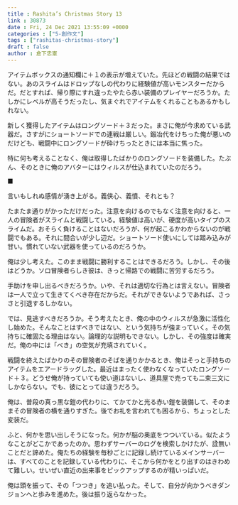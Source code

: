 ```yaml
---
title : Rashita’s Christmas Story 13
link : 30873
date : Fri, 24 Dec 2021 13:55:09 +0000
categories : ["5-創作文"]
tags : ["rashitas-christmas-story"]
draft : false
author : 倉下忠憲
---
```


アイテムボックスの通知欄に＋１の表示が増えていた。先ほどの戦闘の結果ではない。あのスライムはドロップなしの代わりに経験値が高いモンスターだからだ。だとすれば、帰り際にすれ違ったやたら赤い装備のプレイヤーだろうか。たしかにレベルが高そうだったし、気まぐれでアイテムをくれることもあるかもしれない。

新しく獲得したアイテムはロングソード＋３だった。まさに俺が今求めている武器だ。さすがにショートソードでの連戦は厳しい。鍛冶代をけちった俺が悪いのだけども、戦闘中にロングソードが砕けちったときには本当に焦った。

特に何も考えることなく、俺は取得したばかりのロングソードを装備した。たぶん、そのときに俺のアバターにはウィルスが仕込まれていたのだろう。

■

言いもしれぬ感情が湧き上がる。義侠心、義憤、それとも？

たまたま通りがかっただけだった。注意を向けるのでもなく注意を向けると、一人の冒険者がスライムと戦闘している。経験値は高いが、硬度が高いタイプのスライムだ。おそらく負けることはないだろうが、何が起こるかわからないのが戦闘でもある。それに間合いが少し辺だ。ショートソード使いにしては踏み込みが甘い。慣れていない武器を使っているのだろうか。

俺は少し考えた。このまま戦闘に勝利することはできるだろう。しかし、その後はどうか。ソロ冒険者らしき彼は、きっと帰路での戦闘に苦労するだろう。

手助けを申し出るべきだろうか。いや、それは適切な行為とは言えない。冒険者は一人で立って生きてくべき存在だからだ。それができないようであれば、さっさと引退するしかない。

では、見逃すべきだろうか。そう考えたとき、俺の中のウィルスが急激に活性化し始めた。そんなことはすべきではない、という気持ちが強まっていく。その気持ちに確固たる理由はない。論理的な説明もできない。しかし、その強度は確実だ。俺の中には「べき」の空気が充填されていく。

戦闘を終えたばかりのその冒険者のそばを通りかかるとき、俺はそっと手持ちのアイテムをエアードラッグした。最近はまったく使わなくなっていたロングソード＋３。どうせ俺が持っていても使い道はないし、道具屋で売っても二束三文にしかならない。でも、彼にとっては違うだろう。

俺は、普段の真っ黒な鎧の代わりに、てかてかと光る赤い鎧を装備して、そのままその冒険者の横を通りすぎた。後でお礼を言われても困るから、ちょっとした変装だ。

ふと、何かを思い出しそうになった。何かが脳の奥底をつついている。似たようなことがどこかであったのか。思わずサーバーのログを検索しかけたが、詮無いことだと諦めた。俺たちの経験を毎秒ごとに記録し続けているメインサーバーは、すべてのことを記録している代わりに、そこから何かをとり出すのはきわめて難しい。せいぜい直近の出来事をピックアップするのが精いっぱいだ。

俺は頭を振って、その「つつき」を追い払った。そして、自分が向かうべきダンジョンへと歩みを進めた。後は振り返らなかった。